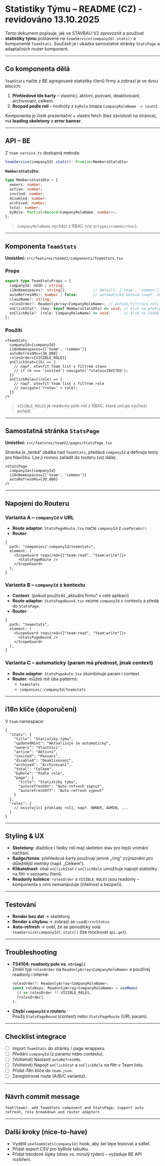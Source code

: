 # Statistiky Týmu – README (CZ) - revidováno 13.10.2025

Tento dokument popisuje, jak ve STAVBAU-V2 zprovoznit a používat **statistiky týmu** postavené na `teamService(companyId).stats()` a komponentě `TeamStats`. Součástí je i ukázka samostatné stránky `StatsPage` a adaptačních router komponent.

---

## Co komponenta dělá

`TeamStats` načte z BE agregované statistiky členů firmy a zobrazí je ve dvou blocích:

1. **Přehledové tile karty** – vlastníci, aktivní, pozvaní, deaktivovaní, archivovaní, celkem.
2. **Rozpad podle rolí** – hodnoty z `byRole` (mapa `CompanyRoleName -> count`).

Komponenta je čistě prezentační + vlastní fetch (bez závislosti na stránce), má **loading skeletony** a **error banner**.

---

## API – BE

Z `team-service.ts` dostupná metoda:

```ts
teamService(companyId).stats(): Promise<MembersStatsDto>
```

**`MembersStatsDto`**:

```ts
type MembersStatsDto = {
  owners: number;
  active: number;
  invited: number;
  disabled: number;
  archived: number;
  total: number;
  byRole: Partial<Record<CompanyRoleName, number>>;
};
```

> `CompanyRoleName` vychází z RBAC (viz `@/types/common/rbac`).

---

## Komponenta `TeamStats`

**Umístění:** `src/features/teamV2/components/TeamStats.tsx`

### Props

```ts
export type TeamStatsProps = {
  companyId: UUID | string;
  i18nNamespaces?: string[];            // default: ['team', 'common']
  autoRefreshMs?: number | false;       // automatická obnova (např. 30000), false = vypnuto
  className?: string;
  rolesOrder?: ReadonlyArray<CompanyRoleName>; // pořadí/filtrace rolí v „Podle role“
  onClickStat?: (key: keyof MembersStatsDto) => void; // klik na přehledový tile
  onClickRole?: (role: CompanyRoleName) => void;      // klik na řádek role
};
```

### Použití

```tsx
<TeamStats
  companyId={companyId}
  i18nNamespaces={['team', 'common']}
  autoRefreshMs={30_000}
  rolesOrder={VISIBLE_ROLES}
  onClickStat={(k) => {
    // např. otevřít Team list s filtrem stavu
    // if (k === 'invited') navigate('?status=INVITED');
  }}
  onClickRole={(role) => {
    // např. otevřít Team list s filtrem role
    // navigate('?role=' + role);
  }}
/>
```

> `VISIBLE_ROLES` je readonly pole rolí z RBAC, které určuje výchozí pořadí.

---

## Samostatná stránka `StatsPage`

**Umístění:** `src/features/teamV2/pages/StatsPage.tsx`

Stránka je „tenká“ obálka nad `TeamStats`, předává `companyId` a definuje texty pro hlavičku. Lze ji rovnou zařadit do routeru (viz dále).

```tsx
<StatsPage
  companyId={companyId}
  i18nNamespaces={['team', 'common']}
  autoRefreshMs={30_000}
/>
```

---

## Napojení do Routeru

### Varianta A – `companyId` v URL

- **Route adaptor**: `StatsPageRoute.tsx` načte `companyId` z `useParams()`.
- **Router**:

```tsx
{
  path: "companies/:companyId/teamstats",
  element: (
    <ScopeGuard required={["team:read", "team:write"]}>
      <StatsPageRoute />
    </ScopeGuard>
  ),
}
```

### Varianta B – `companyId` z kontextu

- **Context**: (pokud používáš „aktuální firmu“ v celé aplikaci)
- **Route adaptor**: `StatsPageBound.tsx` vezme `companyId` z contextu a předá do `StatsPage`.
- **Router**:

```tsx
{
  path: "teamstats",
  element: (
    <ScopeGuard required={["team:read", "team:write"]}>
      <StatsPageBound />
    </ScopeGuard>
  ),
}
```

### Varianta C – automaticky (param má přednost, jinak context)

- **Route adaptor**: `StatsPageAuto.tsx` zkombinuje param i context.
- **Router**: můžeš mít oba patterns:
  - `teamstats`
  - `companies/:companyId/teamstats`

---

## i18n klíče (doporučení)

V `team` namespace:

```jsonc
{
  "stats": {
    "title": "Statistiky týmu",
    "updatedHint": "Aktualizuje se automaticky",
    "owners": "Vlastníci",
    "active": "Aktivní",
    "invited": "Pozvaní",
    "disabled": "Deaktivovaní",
    "archived": "Archivovaní",
    "total": "Celkem",
    "byRole": "Podle role",
    "page": {
      "title": "Statistiky týmu",
      "autorefreshOn": "Auto-refresh zapnut",
      "autorefreshOff": "Auto-refresh vypnut"
    }
  },
  "roles": {
    // existující překlady rolí, např. OWNER, ADMIN, ...
  }
}
```

---

## Styling & UX

- **Skeletony**: dlaždice i řádky rolí mají skeleton stav pro lepší vnímání načítání.
- **Badge/tones**: přehledové karty používají jemné „ring“ zvýraznění pro důležitější metriky (např. „Celkem“).
- **Klikatelnost**: obal `onClickStat` / `onClickRole` umožňuje napojit statistiky na filtr v seznamu členů.
- **Readonly kolekce**: `rolesOrder` a `VISIBLE_ROLES` jsou readonly – komponenta s nimi nemanipuluje (čitelnost a bezpečí).

---

## Testování

- **Render bez dat** → skeletony.
- **Render s chybou** → zobrazí se `LoadErrorStatus`.
- **Auto-refresh** → ověř, že se periodicky volá `teamService(companyId).stats()` (lze mockovat `api.get`).

---

## Troubleshooting

- **TS4104: readonly pole vs. `string[]`**  
  Změň typ `rolesOrder` na `ReadonlyArray<CompanyRoleName>` a používej readonly i interně:
  ```ts
  rolesOrder?: ReadonlyArray<CompanyRoleName>;
  const roleKeys: ReadonlyArray<CompanyRoleName> = useMemo(
    () => rolesOrder ?? VISIBLE_ROLES,
    [rolesOrder]
  );
  ```

- **Chybí `companyId` v routeru**  
  Použij `StatsPageBound` (context) nebo `StatsPageRoute` (URL param).

---

## Checklist integrace

- [ ] Import `TeamStats` do stránky / page wrapperu.
- [ ] Předání `companyId` (z paramu nebo contextu).
- [ ] (Volitelně) Nastavit `autoRefreshMs`.
- [ ] (Volitelně) Napojit `onClickStat` a `onClickRole` na filtr v Team listu.
- [ ] Přidat i18n klíče do `team.json`.
- [ ] Zaregistrovat route (A/B/C varianta).

---

## Návrh commit message

```
feat(team): add TeamStats component and StatsPage; support auto refresh, role breakdown and router adaptors
```

---

## Další kroky (nice-to-have)

- Vydělit `useTeamStats(companyId)` hook, aby šel lépe testovat a sdílet.
- Přidat export CSV pro byRole tabulku.
- Přidat trendové šipky (dnes vs. minulý týden) – vyžaduje BE API rozšíření.
